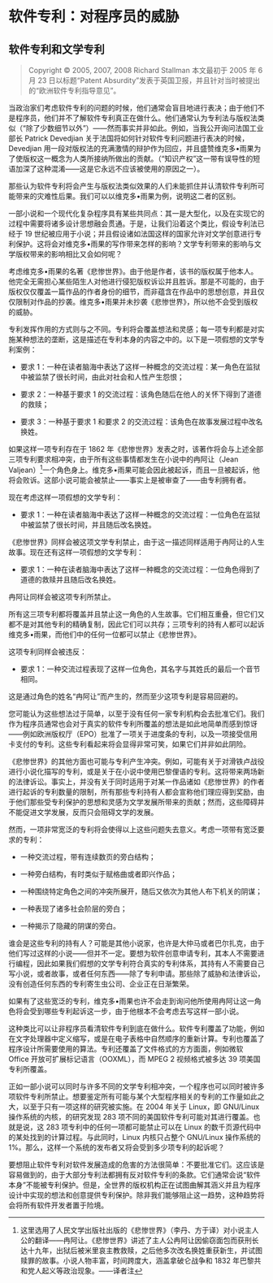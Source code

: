 # 软件专利：对程序员的威胁

## 软件专利和文学专利<!--(pandoc) {#pandoc_software-literary-patents}(pandoc)-->

>Copyright © 2005, 2007, 2008 Richard Stallman 本文最初于 2005 年 6 月 23 日以标题“Patent Absurdity”发表于英国卫报，并且针对当时被提出的“欧洲软件专利指导意见”。

当政治家们考虑软件专利的问题的时候，他们通常会盲目地进行表决；由于他们不是程序员，他们并不了解软件专利真正在做什么。他们通常认为专利法与版权法类似（“除了少数细节以外”）——然而事实并非如此。例如，当我公开询问法国工业部长 Patrick Devedjian 关于法国将如何针对软件专利问题进行表决的时候，Devedjian 用一段对版权法的充满激情的辩护作为回应，并且盛赞维克多•雨果为了使版权这一概念为人类所接纳所做出的贡献。（“知识产权”这一带有误导性的短语加深了这种混淆——这是它永远不应该被使用的原因之一）。

那些认为软件专利将会产生与版权法类似效果的人们未能抓住并认清软件专利所可能带来的灾难性后果。我们可以以维克多•雨果为例，说明这二者的区别。

一部小说和一个现代化复杂程序具有某些共同点：其一是大型化，以及在实现它的过程中需要将诸多设计思想融会贯通。于是，让我们沿着这个类比，假设专利法已经于 19 世纪被应用于小说；并且假设诸如法国这样的国家允许对文学创意进行专利保护。这将会对维克多•雨果的写作带来怎样的影响？文学专利带来的影响与文学版权带来的影响相比又会如何呢？

考虑维克多•雨果的名著《悲惨世界》。由于他是作者，该书的版权属于他本人。他完全无需担心某些陌生人对他进行侵犯版权诉讼并且胜诉。那是不可能的，由于版权仅仅覆盖一篇作品的作者身份的细节，而非蕴含在作品中的思想创意，并且仅仅限制对作品的抄袭。维克多•雨果并未抄袭《悲惨世界》，所以他不会受到版权的威胁。

专利发挥作用的方式则与之不同。专利将会覆盖想法和灵感；每一项专利都是对实施某种想法的垄断，这是描述在专利本身的内容之中的。以下是一项假想的文学专利案例：

-   要求 1：一种在读者脑海中表达了这样一种概念的交流过程：某一角色在监狱中被监禁了很长时间，由此对社会和人性产生怨恨；

-   要求 2：一种基于要求 1 的交流过程：该角色随后在他人的关怀下得到了道德的救赎；

-   要求 3：一种基于要求 1 和要求 2 的交流过程：该角色在故事发展过程中改名换姓。

如果这样一项专利存在于 1862 年《悲惨世界》发表之时，该著作将会与上述全部三项专利要求相冲突，由于所有这些事情都发生在小说中的冉阿让（Jean Valjean）[^sl-1]一个角色身上。维克多•雨果可能会因此被起诉，而且一旦被起诉，他将会败诉。这部小说可能会被禁止——事实上是被审查了——由专利拥有者。

[^sl-1]: 这里选用了人民文学出版社出版的《悲惨世界》（李丹、方于译）对小说主人公的翻译——冉阿让。《悲惨世界》讲述了主人公冉阿让因偷窃面包而获刑长达十九年，出狱后被米里哀主教救赎，之后他多次改名换姓重获新生，并试图赎罪的故事。小说人物丰富，时间跨度大，涵盖拿破仑战争和 1832 年巴黎共和党人起义等政治现象。——译者注

现在考虑这样一项假想的文学专利：

-   要求 1：一种在读者脑海中表达了这样一种概念的交流过程：一位角色在监狱中被监禁了很长时间，并且随后改名换姓。

《悲惨世界》同样会被这项文学专利禁止，由于这一描述同样适用于冉阿让的人生故事。现在还有这样一项假想的文学专利：

-   要求 1：一种在读者脑海中表达了这样一种概念的交流过程：一位角色得到了道德的救赎并且随后改名换姓。

冉阿让同样会被这项专利所禁止。

所有这三项专利都将覆盖并且禁止这一角色的人生故事。它们相互重叠，但它们又都不是对其他专利的精确复制，因此它们可以共存；三项专利的持有人都可以起诉维克多•雨果，而他们中的任何一位都可以禁止《悲惨世界》。

这项专利同样会被违反：

-   要求 1：一种交流过程表现了这样一位角色，其名字与其姓氏的最后一个音节相同。

这是通过角色的姓名“冉阿让”而产生的，然而至少这项专利是容易回避的。

您可能认为这些想法过于简单，以至于没有任何一家专利机构会去批准它们。我们作为程序员通常也会对于真实的软件专利所覆盖的想法是如此地简单而感到惊讶——例如欧洲版权厅（EPO）批准了一项关于进度条的专利，以及一项接受信用卡支付的专利。这些专利看起来将会显得非常可笑，如果它们并非如此阴险。

《悲惨世界》的其他方面也可能与专利产生冲突。例如，可能有关于对滑铁卢战役进行小说化描写的专利，或是关于在小说中使用巴黎俚语的专利。这将带来两场新的法律诉讼。事实上，并没有关于同时适用于对某一作品诸如《悲惨世界》的作者进行起诉的专利数量的限制，所有那些专利持有人都会宣称他们理应得到奖励，由于他们那些受专利保护的思想和灵感为文学发展所带来的贡献；然而，这些障碍并不能促进文学发展，反而只会阻碍文学的发展。

然而，一项非常宽泛的专利将会使得以上这些问题失去意义。考虑一项带有宽泛要求的专利：

-   一种交流过程，带有连续数页的旁白结构；

-   一种旁白结构，有时类似于赋格曲或者即兴作品；

-   一种围绕特定角色之间的冲突所展开，随后又依次为其他人布下机关的阴谋；

-   一种表现了诸多社会阶层的旁白；

-   一种揭示了隐藏的阴谋的旁白。

谁会是这些专利的持有人？可能是其他小说家，也许是大仲马或者巴尔扎克，由于他们写过这样的小说——但并不一定。要想为软件创意申请专利，其本人不需要进行编程，因此如果我们假想的文学专利符合真实的专利体系，其持有人不需要自己写小说，或者故事，或者任何东西——除了专利申请。那些除了威胁和法律诉讼，没有创造任何东西的专利寄生虫公司、企业正在日渐繁荣。

如果有了这些宽泛的专利，维克多•雨果也许不会走到询问他所使用冉阿让这一角色将会受到哪些专利起诉这一步，由于他根本不会考虑去写这样一部小说。

这种类比可以让非程序员看清软件专利到底在做什么。软件专利覆盖了功能，例如在文字处理器中定义缩写，或是在电子表格中自然顺序的重新计算。专利也覆盖了程序设计所需要使用的算法。专利还覆盖了文件格式的方方面面，例如微软 Office 开放可扩展标记语言（OOXML），而 MPEG 2 视频格式被多达 39 项美国专利所覆盖。

正如一部小说可以同时与许多不同的文学专利相冲突，一个程序也可以同时被许多项软件专利所禁止。想要鉴定所有可能与某个大型程序相关的专利的工作量如此之大，以至于只有一项这样的研究被实施。在 2004 年关于 Linux，即 GNU/Linux 操作系统的内核，的研究发现 283 项不同的美国软件专利可能对其进行覆盖。也就是说，这 283 项专利中的任何一项都可能禁止可以在 Linux 的数千页源代码中的某处找到的计算过程。与此同时，Linux 内核只占整个 GNU/Linux 操作系统的 1%。那么，这样一个系统的发布者又将会受到多少项专利的起诉呢？

要想阻止软件专利对软件发展造成的危害的方法很简单：不要批准它们。这应该是容易做到的，由于大部分专利法都拥有反对软件专利的条款。它们通常会说“软件本身”不能被专利保护。但是，全世界的版权机构正在试图曲解其涵义并且为程序设计中实现的想法和创意提供专利保护。除非我们能够阻止这一趋势，这种趋势将会将所有软件开发者置于险境。
